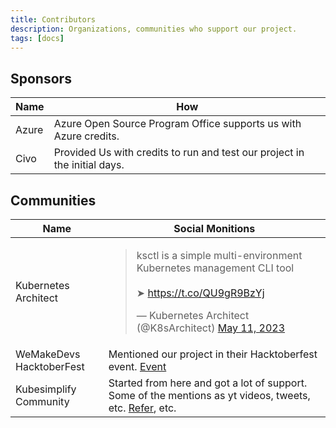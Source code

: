 ```yaml
---
title: Contributors
description: Organizations, communities who support our project.
tags: [docs]
---
```


## Sponsors

| Name | How |
|------|-----|
| Azure | Azure Open Source Program Office supports us with Azure credits. |
| Civo | Provided Us with credits to run and test our project in the initial days. |


## Communities

| Name | Social Monitions |
|------|-----|
| Kubernetes Architect | <blockquote class="twitter-tweet"><p lang="en" dir="ltr">ksctl is a simple multi-environment Kubernetes management CLI tool<br><br>➤ <a href="https://t.co/QU9gR9BzYj">https://t.co/QU9gR9BzYj</a></p>&mdash; Kubernetes Architect (@K8sArchitect) <a href="https://twitter.com/K8sArchitect/status/1656621763961274370?ref_src=twsrc%5Etfw">May 11, 2023</a></blockquote> <script async src="https://platform.twitter.com/widgets.js" charset="utf-8"></script> |
| WeMakeDevs HacktoberFest | Mentioned our project in their Hacktoberfest event. [Event](https://www.youtube.com/live/hG-WRFmMLD4?si=RMhmSn57Efid4AhB) |
| Kubesimplify Community | Started from here and got a lot of support. Some of the mentions as yt videos, tweets, etc. [Refer](https://youtu.be/kCWAwXFnYic?si=A9OrTP_cLtwxnrKD), etc. |
